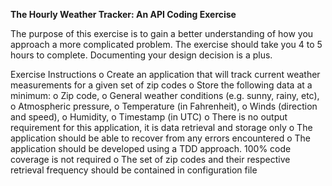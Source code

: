 <strong>The Hourly Weather Tracker: An API Coding Exercise</strong>
 
The purpose of this exercise is to gain a better understanding of how you approach a more complicated problem. The exercise should take you 4 to 5 hours to complete. Documenting your design decision is a plus.
 
Exercise Instructions
o    Create an application that will track current weather measurements for a given set of zip codes
o    Store the following data at a minimum:
o    Zip code,
o    General weather conditions (e.g. sunny, rainy, etc),
o    Atmospheric pressure,
o    Temperature (in Fahrenheit),
o    Winds (direction and speed),
o    Humidity,
o    Timestamp (in UTC)
o    There is no output requirement for this application, it is data retrieval and storage only
o    The application should be able to recover from any errors encountered
o    The application should be developed using a TDD approach. 100% code coverage is not required
o     The set of zip codes and their respective retrieval frequency should be contained in configuration file
